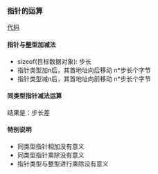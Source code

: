 ### 指针的运算

[代码](../demo-1/demo-1/demo-1.cpp)

#### 指针与整型加减法

- sizeof(目标数据对象): 步长
- 指针类型加n后，其首地址向后移动 n*步长个字节
- 指针类型减n后，其首地址向前移动 n*步长个字节

#### 同类型指针减法运算

结果是：步长差

#### 特别说明

- 同类型指针相加没有意义
- 同类型指针乘除没有意义
- 指针类型与整型进行乘除没有意义